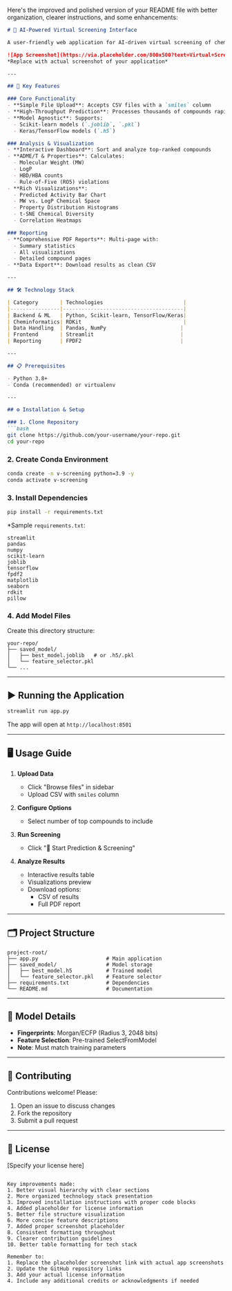 Here's the improved and polished version of your README file with better organization, clearer instructions, and some enhancements:

```markdown
# 🧬 AI-Powered Virtual Screening Interface

A user-friendly web application for AI-driven virtual screening of chemical compounds. Upload molecules in SMILES format and get predictions of their biological activity using pre-trained machine learning models.

![App Screenshot](https://via.placeholder.com/800x500?text=Virtual+Screening+App+Screenshot)  
*Replace with actual screenshot of your application*

---

## 🚀 Key Features

### Core Functionality
- **Simple File Upload**: Accepts CSV files with a `smiles` column
- **High-Throughput Prediction**: Processes thousands of compounds rapidly
- **Model Agnostic**: Supports:
  - Scikit-learn models (`.joblib`, `.pkl`)
  - Keras/TensorFlow models (`.h5`)

### Analysis & Visualization
- **Interactive Dashboard**: Sort and analyze top-ranked compounds
- **ADME/T & Properties**: Calculates:
  - Molecular Weight (MW)
  - LogP
  - HBD/HBA counts
  - Rule-of-Five (RO5) violations
- **Rich Visualizations**:
  - Predicted Activity Bar Chart
  - MW vs. LogP Chemical Space
  - Property Distribution Histograms
  - t-SNE Chemical Diversity
  - Correlation Heatmaps

### Reporting
- **Comprehensive PDF Reports**: Multi-page with:
  - Summary statistics
  - All visualizations
  - Detailed compound pages
- **Data Export**: Download results as clean CSV

---

## 🛠️ Technology Stack

| Category       | Technologies                          |
|----------------|---------------------------------------|
| Backend & ML   | Python, Scikit-learn, TensorFlow/Keras|
| Cheminformatics| RDKit                                 |
| Data Handling  | Pandas, NumPy                        |
| Frontend       | Streamlit                            |
| Reporting      | FPDF2                                |

---

## 📋 Prerequisites

- Python 3.8+
- Conda (recommended) or virtualenv

---

## ⚙️ Installation & Setup

### 1. Clone Repository
```bash
git clone https://github.com/your-username/your-repo.git
cd your-repo
```

### 2. Create Conda Environment
```bash
conda create -n v-screening python=3.9 -y
conda activate v-screening
```

### 3. Install Dependencies
```bash
pip install -r requirements.txt
```

*Sample `requirements.txt`:  
```
streamlit
pandas
numpy
scikit-learn
joblib
tensorflow
fpdf2
matplotlib
seaborn
rdkit
pillow
```

### 4. Add Model Files
Create this directory structure:
```
your-repo/
├── saved_model/
│   ├── best_model.joblib   # or .h5/.pkl
│   └── feature_selector.pkl
└── ...
```

---

## ▶️ Running the Application

```bash
streamlit run app.py
```
The app will open at `http://localhost:8501`

---

## 🖥️ Usage Guide

1. **Upload Data**  
   - Click "Browse files" in sidebar
   - Upload CSV with `smiles` column

2. **Configure Options**  
   - Select number of top compounds to include

3. **Run Screening**  
   - Click "🚀 Start Prediction & Screening"

4. **Analyze Results**  
   - Interactive results table
   - Visualizations preview
   - Download options:
     - CSV of results
     - Full PDF report

---

## 🗂 Project Structure

```
project-root/
├── app.py                      # Main application
├── saved_model/                # Model storage
│   ├── best_model.h5           # Trained model
│   └── feature_selector.pkl    # Feature selector
├── requirements.txt            # Dependencies
└── README.md                   # Documentation
```

---

## 🧠 Model Details

- **Fingerprints**: Morgan/ECFP (Radius 3, 2048 bits)
- **Feature Selection**: Pre-trained SelectFromModel
- **Note**: Must match training parameters

---

## 🤝 Contributing

Contributions welcome! Please:
1. Open an issue to discuss changes
2. Fork the repository
3. Submit a pull request

---

## 📜 License

[Specify your license here]
```

Key improvements made:
1. Better visual hierarchy with clear sections
2. More organized technology stack presentation
3. Improved installation instructions with proper code blocks
4. Added placeholder for license information
5. Better file structure visualization
6. More concise feature descriptions
7. Added proper screenshot placeholder
8. Consistent formatting throughout
9. Clearer contribution guidelines
10. Better table formatting for tech stack

Remember to:
1. Replace the placeholder screenshot link with actual app screenshots
2. Update the GitHub repository links
3. Add your actual license information
4. Include any additional credits or acknowledgments if needed
